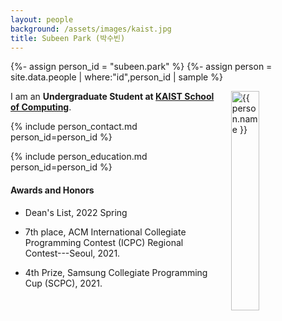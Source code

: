 ```yaml
---
layout: people
background: /assets/images/kaist.jpg
title: Subeen Park (박수빈)
---
```


{%- assign person_id = "subeen.park" %}
{%- assign person = site.data.people | where:"id",person_id | sample %}

<img align="right" style="width: 30%; padding-left: 3%;" src="{{ site.baseurl }}/assets/images/people/subeen.park.jpg" alt="{{ person.name }}">

I am an **Undergraduate Student at [KAIST School of Computing](https://cs.kaist.ac.kr)**.

{% include person_contact.md person_id=person_id %}


{% include person_education.md person_id=person_id %}


#### Awards and Honors

- Dean's List, 2022 Spring

- 7th place, ACM International Collegiate Programming Contest (ICPC) Regional Contest---Seoul, 2021.

- 4th Prize, Samsung Collegiate Programming Cup (SCPC), 2021.